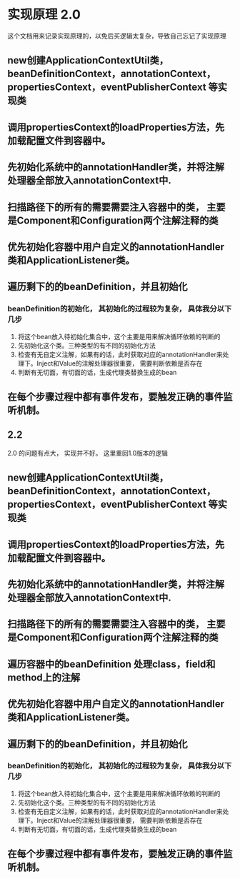 # 实现原理 2.0
这个文档用来记录实现原理的，以免后买逻辑太复杂，导致自己忘记了实现原理

## new创建ApplicationContextUtil类， beanDefinitionContext，annotationContext，propertiesContext，eventPublisherContext 等实现类

## 调用propertiesContext的loadProperties方法，先加载配置文件到容器中。 

## 先初始化系统中的annotationHandler类，并将注解处理器全部放入annotationContext中. 

## 扫描路径下的所有的需要需要注入容器中的类， 主要是Component和Configuration两个注解注释的类

## 优先初始化容器中用户自定义的annotationHandler类和ApplicationListener类。 

## 遍历剩下的的beanDefinition，并且初始化  

### beanDefinition的初始化， 其初始化的过程较为复杂， 具体我分以下几步
   1. 将这个bean放入待初始化集合中，这个主要是用来解决循环依赖的判断的
   2. 先初始化这个类。三种类型的有不同的初始化方法
   3. 检查有无自定义注解，如果有的话，此时获取对应的annotationHandler来处理下。Inject和Value的注解处理器很重要， 需要判断依赖是否存在 
   4. 判断有无切面，有切面的话，生成代理类替换生成的bean 

## 在每个步骤过程中都有事件发布，要触发正确的事件监听机制。 



## 2.2
2.0 的问题有点大， 实现并不好。 这里重回1.0版本的逻辑


## new创建ApplicationContextUtil类， beanDefinitionContext，annotationContext，propertiesContext，eventPublisherContext 等实现类

## 调用propertiesContext的loadProperties方法，先加载配置文件到容器中。 

## 先初始化系统中的annotationHandler类，并将注解处理器全部放入annotationContext中. 

## 扫描路径下的所有的需要需要注入容器中的类， 主要是Component和Configuration两个注解注释的类

## 遍历容器中的beanDefinition 处理class，field和method上的注解

## 优先初始化容器中用户自定义的annotationHandler类和ApplicationListener类。 

## 遍历剩下的的beanDefinition，并且初始化  

### beanDefinition的初始化， 其初始化的过程较为复杂， 具体我分以下几步
   1. 将这个bean放入待初始化集合中，这个主要是用来解决循环依赖的判断的
   2. 先初始化这个类。三种类型的有不同的初始化方法
   3. 检查有无自定义注解，如果有的话，此时获取对应的annotationHandler来处理下。Inject和Value的注解处理器很重要， 需要判断依赖是否存在 
   4. 判断有无切面，有切面的话，生成代理类替换生成的bean 

## 在每个步骤过程中都有事件发布，要触发正确的事件监听机制。 
